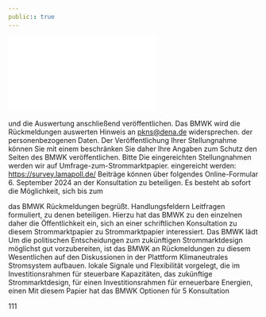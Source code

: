```yaml
---
public:: true
---
```

![./pages/page113.pdf](../assets/./pages/page113.pdf)




und die Auswertung anschließend veröffentlichen.
Das BMWK wird die Rückmeldungen auswerten
Hinweis an pkns@dena.de widersprechen.
der personenbezogenen Daten. Der Veröffentlichung Ihrer Stellungnahme können Sie mit einem
beschränken Sie daher Ihre Angaben zum Schutz
den Seiten des BMWK veröffentlichen. Bitte
Die eingereichten Stellungnahmen werden wir auf
Umfrage-zum-Strommarktpapier.
eingereicht werden: https://survey.lamapoll.de/
Beiträge können über folgendes Online-Formular
6. September 2024 an der Konsultation zu beteiligen.
Es besteht ab sofort die Möglichkeit, sich bis zum

das BMWK Rückmeldungen begrüßt.
Handlungsfeldern Leitfragen formuliert, zu denen
beteiligen. Hierzu hat das BMWK zu den einzelnen
daher die Öffentlichkeit ein, sich an einer schriftlichen Konsultation zu diesem Strommarktpapier zu
Strommarktpapier interessiert. Das BMWK lädt
Um die politischen Entscheidungen zum zukünftigen Strommarktdesign möglichst gut vorzubereiten, ist das BMWK an Rückmeldungen zu diesem
Wesentlichen auf den Diskussionen in der Plattform Klimaneutrales Stromsystem aufbauen.
lokale Signale und Flexibilität vorgelegt, die im
Investitionsrahmen für steuerbare Kapazitäten,
das zukünftige Strommarktdesign, für einen Investitionsrahmen für erneuerbare Energien, einen
Mit diesem Papier hat das BMWK Optionen für
5 Konsultation

111
